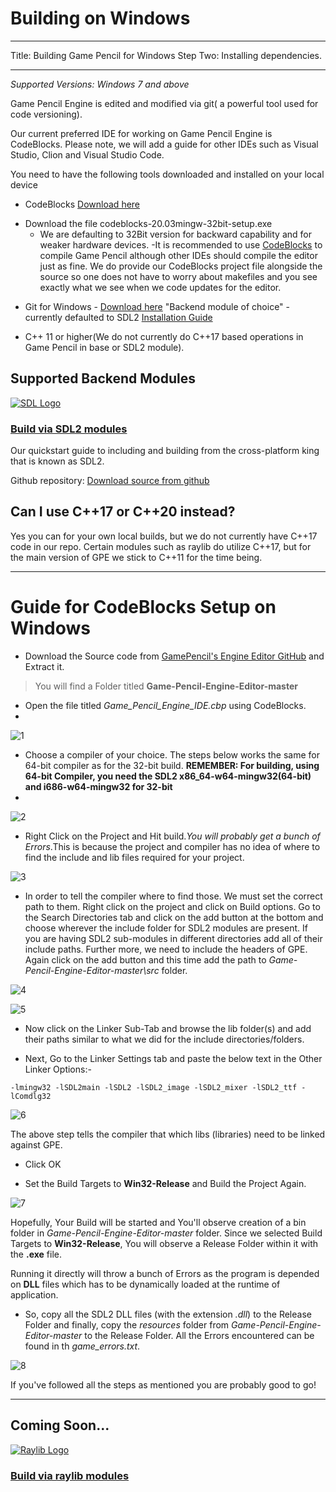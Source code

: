 # Building on Windows

---

Title: Building Game Pencil for Windows
Step Two: Installing dependencies.

---

_Supported Versions: Windows 7 and above_

Game Pencil Engine is edited and modified via git( a powerful tool used for code versioning).

Our current preferred IDE for working on Game Pencil Engine is CodeBlocks. Please note, we will add a guide for other IDEs such as Visual Studio, Clion and Visual Studio Code.

You need to have the following tools downloaded and installed on your local device

- CodeBlocks [Download here](http://www.codeblocks.org/downloads/binaries/)

* Download the file codeblocks-20.03mingw-32bit-setup.exe
  - We are defaulting to 32Bit version for backward capability and for weaker hardware devices.
    -It is recommended to use [CodeBlocks](http://www.codeblocks.org/) to compile Game Pencil although other IDEs should compile the editor just as fine. We do provide our CodeBlocks project file alongside the source so one does not have to worry about makefiles and you see exactly what we see when we code updates for the editor.

- Git for Windows - [Download here](https://gitforwindows.org/)
  "Backend module of choice" - currently defaulted to SDL2 [Installation Guide](https://docs.gamepencil.net/docs/modules/SDL2)

- C++ 11 or higher(We do not currently do C++17 based operations in Game Pencil in base or SDL2 module).

## Supported Backend Modules

[![SDL Logo](https://olddocs.gamepencil.net/wp-content/uploads/sites/6/2021/03/SDL_logo.png)](https://olddocs.gamepencil.net/including-sdl2-modules/)

### [Build via SDL2 modules](https://docs.gamepencil.net/modules/SDL2)

Our quickstart guide to including and building from the cross-platform king that is known as SDL2.

Github repository: [Download source from github](https://github.com/pawbyte/gpe-sdl2)

## Can I use C++17 or C++20 instead?

Yes you can for your own local builds, but we do not currently have C++17 code in our repo. Certain modules such as raylib do utilize C++17, but for the main version of GPE we stick to C++11 for the time being.

---

# Guide for CodeBlocks Setup on Windows

- Download the Source code from [GamePencil's Engine Editor GitHub](https://github.com/pawbyte/Game-Pencil-Engine-Editor) and Extract it.

> You will find a Folder titled **Game-Pencil-Engine-Editor-master**

- Open the file titled _Game_Pencil_Engine_IDE.cbp_ using CodeBlocks.
- 
![1](https://user-images.githubusercontent.com/119344859/228913426-bb305d96-4492-4897-b5de-0bc3e602ed00.png)


- Choose a compiler of your choice. The steps below works the same for 64-bit compiler as for the 32-bit build. **REMEMBER: For building, using 64-bit Compiler, you need the SDL2 x86_64-w64-mingw32(64-bit) and i686-w64-mingw32 for 32-bit** 
- 
![2](https://user-images.githubusercontent.com/119344859/228938909-d6c8af1d-1a06-4d18-a459-520948cc544c.png)



- Right Click on the Project and Hit build._You will probably get a bunch of Errors_.This is because the project and compiler has no idea of where to find the include and lib files required for your project.

![3](https://user-images.githubusercontent.com/119344859/228913740-996d3213-6fe5-4300-8207-91d3118a5224.png)


- In order to tell the compiler where to find those. We must set the correct path to them. Right click on the project and click on Build options. Go to the Search Directories tab and click on the add button at the bottom and choose wherever the include folder for SDL2 modules are present. If you are having SDL2 sub-modules in different directories add all of their include paths. Further more, we need to include the headers of GPE. Again click on the add button and this time add the path to _Game-Pencil-Engine-Editor-master\src_ folder.

![4](https://user-images.githubusercontent.com/119344859/228913786-dd325b41-7071-4bd8-9f60-721d193be5e8.png)


![5](https://user-images.githubusercontent.com/119344859/228913837-737add35-63b5-4860-989c-771464038f58.png)


- Now click on the Linker Sub-Tab and browse the lib folder(s) and add their paths similar to what we did for the include directories/folders.

- Next, Go to the Linker Settings tab and paste the below text in the Other Linker Options:-

```-lmingw32 -lSDL2main -lSDL2 -lSDL2_image -lSDL2_mixer -lSDL2_ttf -lComdlg32```


![6](https://user-images.githubusercontent.com/119344859/228913888-85ff6e60-b853-4f19-95ff-7ba7af8464a7.png)

The above step tells the compiler that which libs (libraries) need to be linked against GPE.

- Click OK

- Set the Build Targets to **Win32-Release** and Build the Project Again.

![7](https://user-images.githubusercontent.com/119344859/228913945-056f9260-da55-4f75-89a6-0f855cd405b8.png)


Hopefully, Your Build will be started and You'll observe creation of a bin folder in _Game-Pencil-Engine-Editor-master_ folder.
Since we selected Build Targets to **Win32-Release**, You will observe a Release Folder within it with the **.exe** file.

Running it directly will throw a bunch of Errors as the program is depended on **DLL** files which has to be dynamically loaded at the runtime of application.

- So, copy all the SDL2 DLL files (with the extension _.dll_) to the Release Folder and finally, copy the _resources_ folder from _Game-Pencil-Engine-Editor-master_ to the Release Folder. All the Errors encountered can be found in th _game_errors.txt_.

![8](https://user-images.githubusercontent.com/119344859/228914048-40a66018-9089-43d5-a3e5-20b0a587f230.png)


If you've followed all the steps as mentioned you are probably good to go!

---

## Coming Soon...

[![Raylib Logo](https://olddocs.gamepencil.net/wp-content/uploads/sites/6/2021/03/raylib_logo.png)](https://olddocs.gamepencil.net/including-raylib-module/)

### [Build via raylib modules](https://docs.gamepencil.net/modules/raylib)
